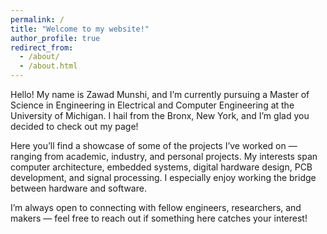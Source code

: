 ```yaml
---
permalink: /
title: "Welcome to my website!"
author_profile: true
redirect_from: 
  - /about/
  - /about.html
---
```


Hello! My name is Zawad Munshi, and I’m currently pursuing a Master of Science in Engineering in Electrical and Computer Engineering at the University of Michigan. I hail from the Bronx, New York, and I’m glad you decided to check out my page!

Here you’ll find a showcase of some of the projects I’ve worked on — ranging from academic, industry, and personal  projects. My interests span computer architecture, embedded systems, digital hardware design, PCB development, and signal processing. I especially enjoy working the bridge between hardware and software.

I’m always open to connecting with fellow engineers, researchers, and makers — feel free to reach out if something here catches your interest! 
